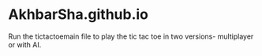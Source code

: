 # AkhbarSha.github.io
Run the tictactoemain file to play the tic tac toe in two versions- multiplayer or with AI.

